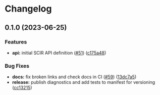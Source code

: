 # Changelog

## 0.1.0 (2023-06-25)


### Features

* **api:** initial SCIR API definition ([#51](https://github.com/substrate-labs/substrate2/issues/51)) ([c175a48](https://github.com/substrate-labs/substrate2/commit/c175a484d63834787e25d46df416b6844d381686))


### Bug Fixes

* **docs:** fix broken links and check docs in CI ([#59](https://github.com/substrate-labs/substrate2/issues/59)) ([13dc7a5](https://github.com/substrate-labs/substrate2/commit/13dc7a50c21c3ba54e85b1d11d1e6ad22051b51f))
* **release:** publish diagnostics and add tests to manifest for versioning ([cc13215](https://github.com/substrate-labs/substrate2/commit/cc132159d16afce3680951c4e3738f681b761fc1))
